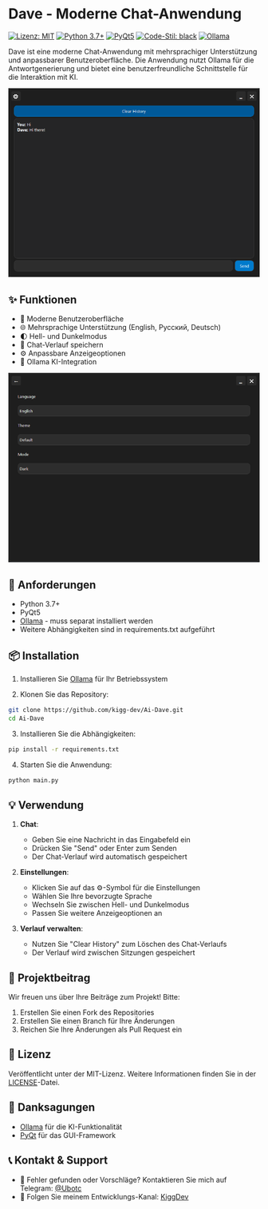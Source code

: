 # Dave - Moderne Chat-Anwendung

[![Lizenz: MIT](https://img.shields.io/badge/Lizenz-MIT-yellow.svg)](https://opensource.org/licenses/MIT)
[![Python 3.7+](https://img.shields.io/badge/python-3.7+-blue.svg)](https://www.python.org/downloads/)
[![PyQt5](https://img.shields.io/badge/GUI-PyQt5-green.svg)](https://pypi.org/project/PyQt5/)
[![Code-Stil: black](https://img.shields.io/badge/code%20style-black-000000.svg)](https://github.com/psf/black)
[![Ollama](https://img.shields.io/badge/AI-Ollama-red.svg)](https://ollama.com)

Dave ist eine moderne Chat-Anwendung mit mehrsprachiger Unterstützung und anpassbarer Benutzeroberfläche. Die Anwendung nutzt Ollama für die Antwortgenerierung und bietet eine benutzerfreundliche Schnittstelle für die Interaktion mit KI.

![Chat-Oberfläche](img/chat.png)

## ✨ Funktionen

- 🎨 Moderne Benutzeroberfläche
- 🌐 Mehrsprachige Unterstützung (English, Русский, Deutsch)
- 🌓 Hell- und Dunkelmodus
- 💾 Chat-Verlauf speichern
- ⚙️ Anpassbare Anzeigeoptionen
- 🤖 Ollama KI-Integration

![Einstellungen](img/settings.png)

## 🚀 Anforderungen

- Python 3.7+
- PyQt5
- [Ollama](https://ollama.com/download) - muss separat installiert werden
- Weitere Abhängigkeiten sind in requirements.txt aufgeführt

## 📦 Installation

1. Installieren Sie [Ollama](https://ollama.com/download) für Ihr Betriebssystem

2. Klonen Sie das Repository:
```bash
git clone https://github.com/kigg-dev/Ai-Dave.git
cd Ai-Dave
```

3. Installieren Sie die Abhängigkeiten:
```bash
pip install -r requirements.txt
```

4. Starten Sie die Anwendung:
```bash
python main.py
```

## 💡 Verwendung

1. **Chat**:
   - Geben Sie eine Nachricht in das Eingabefeld ein
   - Drücken Sie "Send" oder Enter zum Senden
   - Der Chat-Verlauf wird automatisch gespeichert

2. **Einstellungen**:
   - Klicken Sie auf das ⚙️-Symbol für die Einstellungen
   - Wählen Sie Ihre bevorzugte Sprache
   - Wechseln Sie zwischen Hell- und Dunkelmodus
   - Passen Sie weitere Anzeigeoptionen an

3. **Verlauf verwalten**:
   - Nutzen Sie "Clear History" zum Löschen des Chat-Verlaufs
   - Der Verlauf wird zwischen Sitzungen gespeichert

## 🤝 Projektbeitrag

Wir freuen uns über Ihre Beiträge zum Projekt! Bitte:

1. Erstellen Sie einen Fork des Repositories
2. Erstellen Sie einen Branch für Ihre Änderungen
3. Reichen Sie Ihre Änderungen als Pull Request ein

## 📝 Lizenz

Veröffentlicht unter der MIT-Lizenz. Weitere Informationen finden Sie in der [LICENSE](LICENSE)-Datei.

## 🙏 Danksagungen

- [Ollama](https://ollama.com) für die KI-Funktionalität
- [PyQt](https://riverbankcomputing.com/software/pyqt/) für das GUI-Framework

## 📞 Kontakt & Support

- 🐛 Fehler gefunden oder Vorschläge? Kontaktieren Sie mich auf Telegram: [@Ubotc](https://t.me/Ubotc)
- 📢 Folgen Sie meinem Entwicklungs-Kanal: [KiggDev](https://t.me/KiggDev)
